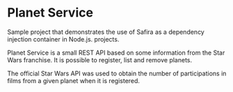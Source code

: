 # Planet Service
Sample project that demonstrates the use of Safira as a dependency injection container in Node.js. projects. <br/>

<p> Planet Service is a small REST API based on some information from the Star Wars franchise. It is possible to register, list and remove planets. </p>
<p> The official Star Wars API was used to obtain the number of participations in films from a given planet when it is registered. </p>
